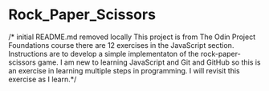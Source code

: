 # Rock_Paper_Scissors
/* initial README.md removed locally 
This project is from The Odin Project Foundations course
there are 12 exercises in the JavaScript section.
Instructions are to develop a simple implementaton of the rock-paper-scissors game. 
I am new to learning JavaScript and Git and GitHub so this is an exercise in learning multiple steps in programming.
I will revisit this exercise as I learn.*/

